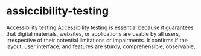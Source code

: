 # assiccibility-testing
Accessibility testing   Accessibility testing is essential because it guarantees that digital materials, websites, or applications are usable by all users, irrespective of their potential limitations or impairments. It confirms if the layout, user interface, and features are sturdy, comprehensible, observable,
